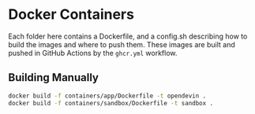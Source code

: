 # Docker Containers

Each folder here contains a Dockerfile, and a config.sh describing how to build
the images and where to push them. These images are built and pushed in GitHub Actions
by the `ghcr.yml` workflow.

## Building Manually

```bash
docker build -f containers/app/Dockerfile -t opendevin .
docker build -f containers/sandbox/Dockerfile -t sandbox .
```
